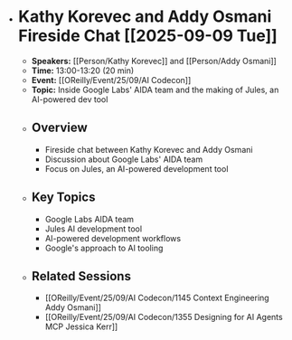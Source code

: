 - # Kathy Korevec and Addy Osmani Fireside Chat [[2025-09-09 Tue]]
	- **Speakers:** [[Person/Kathy Korevec]] and [[Person/Addy Osmani]]
	- **Time:** 13:00-13:20 (20 min)
	- **Event:** [[OReilly/Event/25/09/AI Codecon]]
	- **Topic:** Inside Google Labs' AIDA team and the making of Jules, an AI-powered dev tool
	- ## Overview
		- Fireside chat between Kathy Korevec and Addy Osmani
		- Discussion about Google Labs' AIDA team
		- Focus on Jules, an AI-powered development tool
	- ## Key Topics
		- Google Labs AIDA team
		- Jules AI development tool
		- AI-powered development workflows
		- Google's approach to AI tooling
	- ## Related Sessions
		- [[OReilly/Event/25/09/AI Codecon/1145 Context Engineering Addy Osmani]]
		- [[OReilly/Event/25/09/AI Codecon/1355 Designing for AI Agents MCP Jessica Kerr]]
